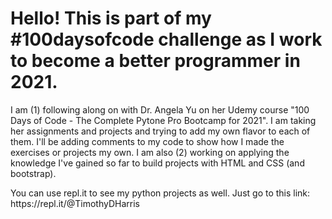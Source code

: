 <h1> Hello! This is part of my #100daysofcode challenge as I work to become a better programmer in 2021. </h1>
<p>
I am (1) following along on with Dr. Angela Yu on her Udemy course "100 Days of Code - The Complete Pytone Pro Bootcamp for 2021".
I am taking her assignments and projects and trying to add my own flavor to each of them. I'll be adding comments to my code to show how I made the exercises or projects my own.
I am also (2) working on applying the knowledge I've gained so far to build projects with HTML and CSS (and bootstrap).
</p>
<p>
You can use repl.it to see my python projects as well. Just go to this link: https://repl.it/@TimothyDHarris
</p>